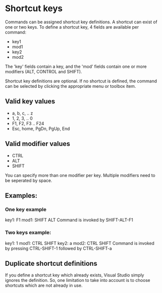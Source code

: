 # Shortcut keys

Commands can be assigned shortcut key definitions. A shortcut can exist of one or two keys.
To define a shortcut key, 4 fields are available per command:
- key1
- mod1
- key2
- mod2

The 'key' fields contain a key, and the 'mod' fields contain one or more modifiers (ALT, CONTROL and SHIFT).

Shortcut key definitions are optional. If no shortcut is defined, the command can be selected by clicking the appropriate menu or toolbox item.

## Valid key values
- a, b, c, .. z
- 1, 2, 3, .. 0
- F1, F2, F3 .. F24
- Esc, home, PgDn, PgUp, End

## Valid modifier values
- CTRL
- ALT
- SHIFT

You can specify more than one modifier per key. Multiple modifiers need to be seperated by space.

## Examples:

### One key example
key1: F1
mod1: SHIFT ALT
Command is invoked by SHIFT-ALT-F1


### Two keys example:
key1: 1
mod1: CTRL SHIFT
key2: a
mod2: CTRL SHIFT
Command is invoked by pressing CTRL-SHIFT-1 followed by CTRL-SHIFT-a


## Duplicate shortcut definitions
If you define a shortcut key which already exists, Visual Studio simply ignores the definition. 
So, one limitation to take into account is to choose shortcuts which are not already in use.

